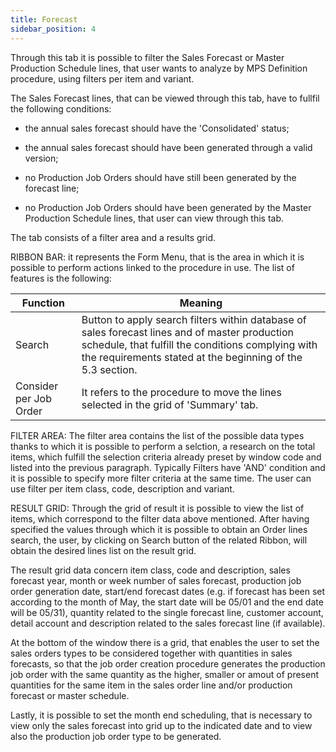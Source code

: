```yaml
---
title: Forecast
sidebar_position: 4
---
```


Through this tab it is possible to filter the Sales Forecast or Master Production Schedule lines, that user wants to analyze by MPS Definition procedure, using filters per item and variant.

The Sales Forecast lines, that can be viewed through this tab, have to fullfil the following conditions:

- the annual sales forecast should have the 'Consolidated' status;

- the annual sales forecast should have been generated through a valid version;

- no Production Job Orders should have still been generated by the forecast line;

- no Production Job Orders should have been generated by the Master Production Schedule lines, that user can view through this tab.

The tab consists of a filter area and a results grid.

RIBBON BAR: it represents the Form Menu, that is the area in which it is possible to perform actions linked to the procedure in use. The list of features is the following:



| Function | Meaning |
| --- | --- |
| Search | Button to apply search filters within database of sales forecast lines and of master production schedule, that fulfill the conditions complying with the requirements stated at the beginning of the 5.3 section. |
| Consider per Job Order | It refers to the procedure to move the lines selected in the grid of 'Summary' tab. |

FILTER AREA: The filter area contains the list of the possible data types thanks to which it is possible to perform a selction, a research on the total items, which fulfill the selection criteria already preset by window code and listed into the previous paragraph. Typically Filters have 'AND' condition and it is possible to specify more filter criteria at the same time. The user can use filter per item class, code, description and variant.

RESULT GRID: Through the grid of result it is possible to view the list of items, which correspond to the filter data above mentioned. After having specified the values through which it is possible to obtain an Order lines search, the user, by clicking on Search button of the related Ribbon, will obtain the desired lines list on the result grid.

The result grid data concern item class, code and description, sales forecast year, month or week number of sales forecast, production job order generation date, start/end forecast dates (e.g. if forecast has been set according to the month of May, the start date will be 05/01 and the end date will be 05/31), quantity related to the single forecast line, customer account, detail account and description related to the sales forecast line (if available).

At the bottom of the window there is a grid, that enables the user to set the sales orders types to be considered together with quantities in sales forecasts, so that the job order creation procedure generates the production job order with the same quantity as the higher, smaller or amout of present quantities for the same item in the sales order line and/or production forecast or master schedule.

Lastly, it is possible to set the month end scheduling, that is necessary to view only the sales forecast into grid up to the indicated date and to view also the production job order type to be generated.






